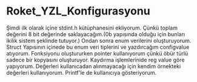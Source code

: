 # Roket_YZL_Konfigurasyonu
Şimdi ilk olarak içine stdint.h kütüphanesini ekliyorum. Çünkü toplam değerini 8 bit değerinde saklayacağım.(0b yapısında olduğu için bunları ikilik sistem şeklinde tutuyor.)
Ondan sonra enum verilerini oluşturuyorum. 
Struct Yapısının içinede bu enum veri tiplerini ve yazdırcağım configvalue atıyorum.
Fonksiyonu oluştururken pointer kullanıyorum çünkü öbür türlü sadece bir kopyasını oluşturuyor. Kaydırma işlemlerinide reg value göre yapıyorum.
Değerleri kullanıcadan alınmayacağı için kendim örnekteki değerleri kullanıyorum.
Printf'le de  kullanıcıya gösteriyorum.
